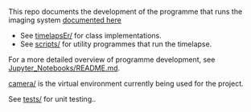 This repo documents the development of the programme that runs the 
imaging system [documented 
here](https://github.com/SamuelClucas/SC_TSL_06082024_Imaging-System)

- See [timelapsEr/](timelapsEr/) for class implementations.
- See [scripts/](scripts/) for utility programmes that run the 
timelapse.

For a more detailed overview of programme development, see 
[Jupyter_Notebooks/README.md](Jupyter_Notebooks/README.md).

[camera/](camera/) is the virtual environment currently being used for 
the 
project.

See [tests/](tests/) for unit testing..
